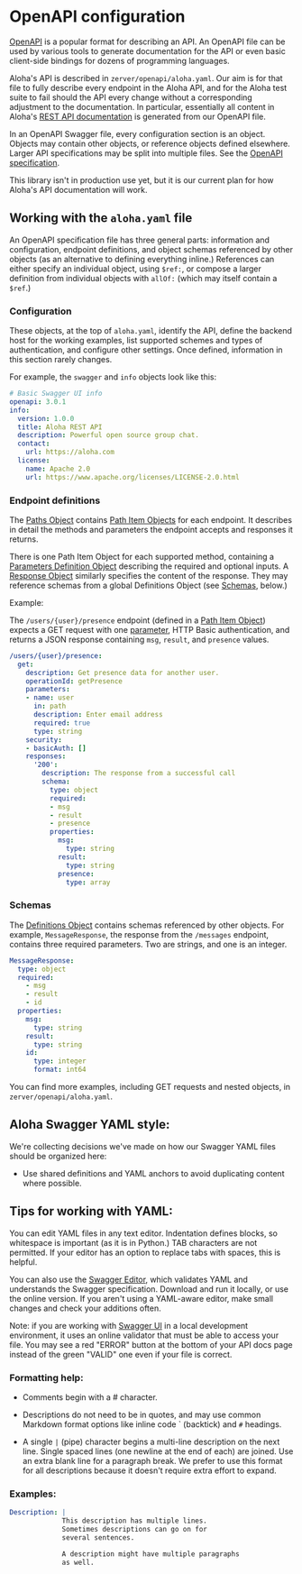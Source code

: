 # OpenAPI configuration

[OpenAPI][openapi-spec] is a popular format for describing an API. An
OpenAPI file can be used by various tools to generate documentation
for the API or even basic client-side bindings for dozens of
programming languages.

Aloha's API is described in `zerver/openapi/aloha.yaml`. Our aim is
for that file to fully describe every endpoint in the Aloha API, and
for the Aloha test suite to fail should the API every change without a
corresponding adjustment to the documentation. In particular,
essentially all content in Aloha's [REST API
documentation](api.md) is generated from our OpenAPI
file.

In an OpenAPI Swagger file, every configuration section is an object.
Objects may contain other objects, or reference objects defined
elsewhere. Larger API specifications may be split into multiple
files. See the [OpenAPI specification][openapi-spec].

[openapi-spec]: https://swagger.io/docs/specification/about/

This library isn't in production use yet, but it is our current plan
for how Aloha's API documentation will work.

## Working with the `aloha.yaml` file

An OpenAPI specification file has three general parts: information and
configuration, endpoint definitions, and object schemas referenced by
other objects (as an alternative to defining everything inline.)
References can either specify an individual object, using `$ref:`, or
compose a larger definition from individual objects with `allOf:`
(which may itself contain a `$ref`.)

### Configuration

These objects, at the top of `aloha.yaml`, identify the API, define
the backend host for the working examples, list supported schemes and
types of authentication, and configure other settings. Once defined,
information in this section rarely changes.

For example, the `swagger` and `info` objects look like this:

```yaml
# Basic Swagger UI info
openapi: 3.0.1
info:
  version: 1.0.0
  title: Aloha REST API
  description: Powerful open source group chat.
  contact:
    url: https://aloha.com
  license:
    name: Apache 2.0
    url: https://www.apache.org/licenses/LICENSE-2.0.html
```

### Endpoint definitions

The [Paths Object](https://swagger.io/specification/#pathsObject)
contains
[Path Item Objects](https://swagger.io/specification/#pathItemObject)
for each endpoint. It describes in detail the methods and parameters
the endpoint accepts and responses it returns.

There is one Path Item Object for each supported method, containing a
[Parameters Definition Object](https://swagger.io/specification/#parametersDefinitionObject)
describing the required and optional inputs. A
[Response Object](https://swagger.io/specification/#responseObject)
similarly specifies the content of the response. They may reference
schemas from a global Definitions Object (see [Schemas](#schemas),
below.)

Example:

The `/users/{user}/presence` endpoint (defined in a
[Path Item Object](https://swagger.io/specification/#pathItemObject))
expects a GET request with one
[parameter](https://swagger.io/specification/#parameterObject), HTTP
Basic authentication, and returns a JSON response containing `msg`,
`result`, and `presence` values.

```yaml
/users/{user}/presence:
  get:
    description: Get presence data for another user.
    operationId: getPresence
    parameters:
    - name: user
      in: path
      description: Enter email address
      required: true
      type: string
    security:
    - basicAuth: []
    responses:
      '200':
        description: The response from a successful call
        schema:
          type: object
          required:
          - msg
          - result
          - presence
          properties:
            msg:
              type: string
            result:
              type: string
            presence:
              type: array
```

### Schemas

The
[Definitions Object](https://swagger.io/specification/#definitionsObject)
contains schemas referenced by other objects. For example,
`MessageResponse`, the response from the `/messages` endpoint,
contains three required parameters. Two are strings, and one is an
integer.

```yaml
MessageResponse:
  type: object
  required:
    - msg
    - result
    - id
  properties:
    msg:
      type: string
    result:
      type: string
    id:
      type: integer
      format: int64
```

You can find more examples, including GET requests and nested objects, in
`zerver/openapi/aloha.yaml`.

## Aloha Swagger YAML style:

We're collecting decisions we've made on how our Swagger YAML files
should be organized here:

- Use shared definitions and YAML anchors to avoid duplicating content
  where possible.

## Tips for working with YAML:

You can edit YAML files in any text editor. Indentation defines
blocks, so whitespace is important (as it is in Python.) TAB
characters are not permitted. If your editor has an option to replace
tabs with spaces, this is helpful.

You can also use the
[Swagger Editor](https://swagger.io/swagger-editor), which validates
YAML and understands the Swagger specification. Download and run it
locally, or use the online version. If you aren't using a YAML-aware
editor, make small changes and check your additions often.

Note: if you are working with
[Swagger UI](https://swagger.io/swagger-ui/) in a local development
environment, it uses an online validator that must be able to access
your file. You may see a red "ERROR" button at the bottom of your API
docs page instead of the green "VALID" one even if your file is
correct.

### Formatting help:

- Comments begin with a # character.

- Descriptions do not need to be in quotes, and may use common
  Markdown format options like inline code \` (backtick) and `#`
  headings.

- A single `|` (pipe) character begins a multi-line description on the
  next line. Single spaced lines (one newline at the end of each) are
  joined. Use an extra blank line for a paragraph break. We prefer
  to use this format for all descriptions because it doesn't require
  extra effort to expand.

### Examples:

```yaml
Description: |
             This description has multiple lines.
             Sometimes descriptions can go on for
             several sentences.

             A description might have multiple paragraphs
             as well.
```
